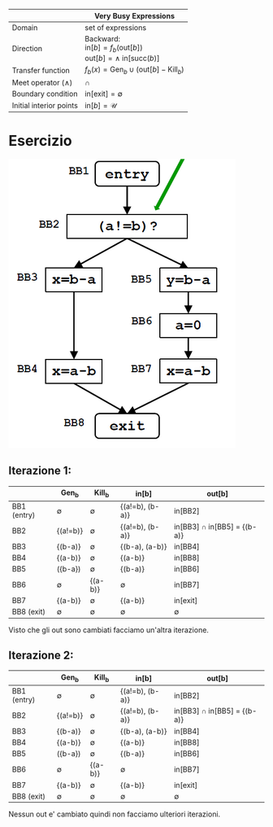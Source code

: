 | &nbsp;                  | Very Busy Expressions                                                                                    |
| ----------------------- | -------------------------------------------------------------------------------------------------------- |
| Domain                  | set of expressions                                                                                       |
| Direction               | Backward:<br/>$\text{in}[b] = f_b(\text{out}[b])$<br/>$\text{out}[b] = \land \text{ in}[\text{succ}(b)]$ |
| Transfer function       | $f_b(x) = \text{Gen}_b \cup \left(\text{out}[b] - \text{Kill}_b\right)$                                  |
| Meet operator ($\land$) | $\cap$                                                                                                   |
| Boundary condition      | $\text{in}[\text{exit}] = \emptyset$                                                                     |
| Initial interior points | $\text{in}[b] = \mathcal{U}$                                                                             |

# Esercizio

![](assets/very_busy_expressions.png)

## Iterazione 1:

| &nbsp; | Gen<sub>b</sub> | Kill<sub>b</sub> | in[b] | out[b] |
| ------ | --------------- | ---------------- | ----- | ------ |
| BB1 (entry) | $\emptyset$  | $\emptyset$  | {(a!=b), (b-a)} | in[BB2]|
| BB2 | {(a!=b)} | $\emptyset$  | {(a!=b), (b-a)} | in[BB3] $\cap$ in[BB5] = {(b-a)} |
| BB3 | {(b-a)} | $\emptyset$ | {(b-a), (a-b)} | in[BB4] |
| BB4 | {(a-b)} | $\emptyset$ | {(a-b)} | in[BB8] |
| BB5 | ({b-a}) | $\emptyset$ | {(b-a)} | in[BB6] |
| BB6 | $\emptyset$ | {(a-b)} | $\emptyset$ | in[BB7] |
| BB7 | {(a-b)} | $\emptyset$ | {(a-b)} | in[exit] |
| BB8 (exit) | $\emptyset$ | $\emptyset$ | $\emptyset$ | $\emptyset$ |

Visto che gli out sono cambiati facciamo un'altra iterazione.

## Iterazione 2:

| &nbsp; | Gen<sub>b</sub> | Kill<sub>b</sub> | in[b] | out[b] |
| ------ | --------------- | ---------------- | ----- | ------ |
| BB1 (entry) | $\emptyset$  | $\emptyset$  | {(a!=b), (b-a)} | in[BB2]|
| BB2 | {(a!=b)} | $\emptyset$  | {(a!=b), (b-a)} | in[BB3] $\cap$ in[BB5] = {(b-a)} |
| BB3 | {(b-a)} | $\emptyset$ | {(b-a), (a-b)} | in[BB4] |
| BB4 | {(a-b)} | $\emptyset$ | {(a-b)} | in[BB8] |
| BB5 | ({b-a}) | $\emptyset$ | {(b-a)} | in[BB6] |
| BB6 | $\emptyset$ | {(a-b)} | $\emptyset$ | in[BB7] |
| BB7 | {(a-b)} | $\emptyset$ | {(a-b)} | in[exit] |
| BB8 (exit) | $\emptyset$ | $\emptyset$ | $\emptyset$ | $\emptyset$ |

Nessun out e' cambiato quindi non facciamo ulteriori iterazioni.